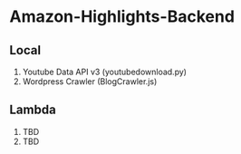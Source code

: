 # Amazon-Highlights-Backend

## Local
1. Youtube Data API v3 (youtubedownload.py)
2. Wordpress Crawler (BlogCrawler.js)

## Lambda
1. TBD
2. TBD
